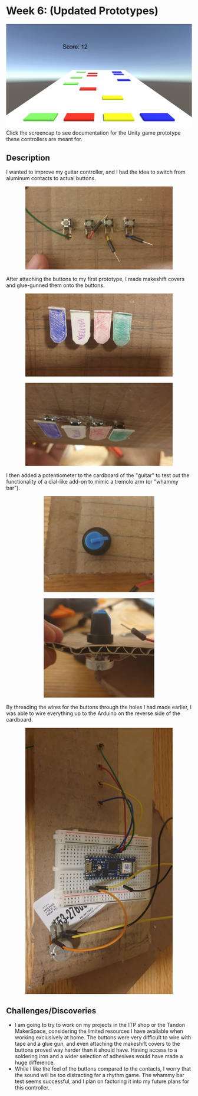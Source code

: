 # Week 6: (Updated Prototypes)

[![ButtonHero Demo](https://github.com/mlk525/fast-fun/blob/main/week-3/BH%20Demo%20Screencap.jpg)](https://github.com/mlk525/fast-fun/blob/main/week-3/)
Click the screencap to see documentation for the Unity game prototype these controllers are meant for.

## Description
I wanted to improve my guitar controller, and I had the idea to switch from aluminum contacts to actual buttons.

<p align="center">
  <img width="400" src="https://github.com/mlk525/fast-fun/blob/main/week-6/naked_buttons.jpg">
</p>

After attaching the buttons to my first prototype, I made makeshift covers and glue-gunned them onto the buttons.

<p align="center">
  <img width="400" src="https://github.com/mlk525/fast-fun/blob/main/week-6/buttons.jpg">
</p>

<p align="center">
  <img width="400" src="https://github.com/mlk525/fast-fun/blob/main/week-6/buttons_side.jpg">
</p>

I then added a potentiometer to the cardboard of the "guitar" to test out the functionality of a dial-like add-on to mimic a tremolo arm (or "whammy bar").

<p align="center">
  <img width="300" src="https://github.com/mlk525/fast-fun/blob/main/week-6/dial.jpg">
</p>

<p align="center">
  <img width="300" src="https://github.com/mlk525/fast-fun/blob/main/week-6/dial_side.jpg">
</p>

By threading the wires for the buttons through the holes I had made earlier, I was able to wire everything up to the Arduino on the reverse side of the cardboard.

<p align="center">
  <img width="400" src="https://github.com/mlk525/fast-fun/blob/main/week-6/circuit.jpg">
</p>

## Challenges/Discoveries
* I am going to try to work on my projects in the ITP shop or the Tandon MakerSpace, considering the limited resources I have available when working exclusively at home. The buttons were very difficult to wire with tape and a glue gun, and even attaching the makeshift covers to the buttons proved way harder than it should have. Having access to a soldering iron and a wider selection of adhesives would have made a huge difference.
* While I like the feel of the buttons compared to the contacts, I worry that the sound will be too distracting for a rhythm game. The whammy bar test seems successful, and I plan on factoring it into my future plans for this controller.
